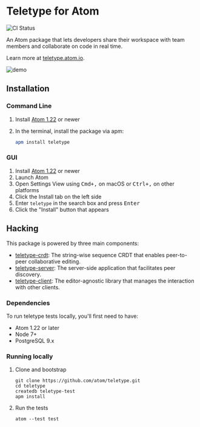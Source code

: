 # Teletype for Atom
![CI Status](https://github.com/atom/teletype/actions/workflows/main.yml/badge.svg)

An Atom package that lets developers share their workspace with team members and collaborate on code in real time.

Learn more at [teletype.atom.io](https://teletype.atom.io).

![demo](https://user-images.githubusercontent.com/2988/32753167-d781baf0-c899-11e7-8b64-683ab84d3a8c.gif)

## Installation

### Command Line

1. Install [Atom 1.22](https://atom.io) or newer
2. In the terminal, install the package via apm:

    ```sh
    apm install teletype
    ```

### GUI

1. Install [Atom 1.22](https://atom.io) or newer
1. Launch Atom
1. Open Settings View using <kbd>Cmd+,</kbd> on macOS or <kbd>Ctrl+,</kbd> on other platforms
1. Click the Install tab on the left side
1. Enter `teletype` in the search box and press <kbd>Enter</kbd>
1. Click the "Install" button that appears

## Hacking

This package is powered by three main components:

- [teletype-crdt](https://github.com/atom/teletype-crdt): The string-wise sequence CRDT that enables peer-to-peer collaborative editing.
- [teletype-server](https://github.com/atom/teletype-server): The server-side application that facilitates peer discovery.
- [teletype-client](https://github.com/atom/teletype-client): The editor-agnostic library that manages the interaction with other clients.

### Dependencies

To run teletype tests locally, you'll first need to have:

- Atom 1.22 or later
- Node 7+
- PostgreSQL 9.x

### Running locally

1. Clone and bootstrap

    ```
    git clone https://github.com/atom/teletype.git
    cd teletype
    createdb teletype-test
    apm install
    ```

2. Run the tests

    ```
    atom --test test
    ```
